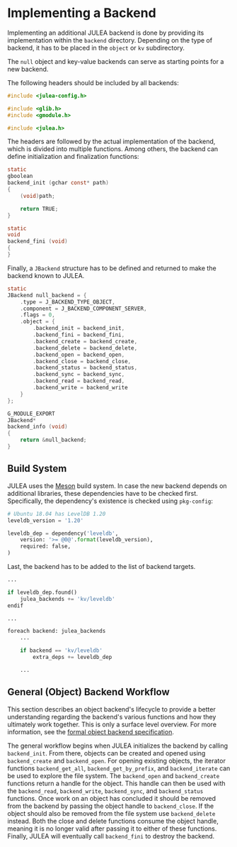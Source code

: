 # Implementing a Backend

Implementing an additional JULEA backend is done by providing its implementation within the `backend` directory.
Depending on the type of backend, it has to be placed in the `object` or `kv` subdirectory.

The `null` object and key-value backends can serve as starting points for a new backend.

The following headers should be included by all backends:

```c
#include <julea-config.h>

#include <glib.h>
#include <gmodule.h>

#include <julea.h>
```

The headers are followed by the actual implementation of the backend, which is divided into multiple functions.
Among others, the backend can define initialization and finalization functions:

```c
static
gboolean
backend_init (gchar const* path)
{
	(void)path;

	return TRUE;
}

static
void
backend_fini (void)
{
}
```

Finally, a `JBackend` structure has to be defined and returned to make the backend known to JULEA.

```c
static
JBackend null_backend = {
	.type = J_BACKEND_TYPE_OBJECT,
	.component = J_BACKEND_COMPONENT_SERVER,
	.flags = 0,
	.object = {
		.backend_init = backend_init,
		.backend_fini = backend_fini,
		.backend_create = backend_create,
		.backend_delete = backend_delete,
		.backend_open = backend_open,
		.backend_close = backend_close,
		.backend_status = backend_status,
		.backend_sync = backend_sync,
		.backend_read = backend_read,
		.backend_write = backend_write
	}
};

G_MODULE_EXPORT
JBackend*
backend_info (void)
{
	return &null_backend;
}
```

## Build System

JULEA uses the [Meson](https://mesonbuild.com/) build system.
In case the new backend depends on additional libraries, these dependencies have to be checked first.
Specifically, the dependency's existence is checked using `pkg-config`:

```python
# Ubuntu 18.04 has LevelDB 1.20
leveldb_version = '1.20'

leveldb_dep = dependency('leveldb',
	version: '>= @0@'.format(leveldb_version),
	required: false,
)
```

Last, the backend has to be added to the list of backend targets.

```python
...

if leveldb_dep.found()
	julea_backends += 'kv/leveldb'
endif

...

foreach backend: julea_backends
	...

	if backend == 'kv/leveldb'
		extra_deps += leveldb_dep

	...
```

## General (Object) Backend Workflow

This section describes an object backend's lifecycle to provide a better understanding regarding the backend's various functions and how they ultimately work together. This is only a surface level overview. For more information, see the [formal object backend specification](./object-backend-specs.md).

The general workflow begins when JULEA initializes the backend by calling `backend_init`. From there, objects can be created and opened using `backend_create` and `backend_open`. For opening existing objects, the iterator functions `backend_get_all`, `backend_get_by_prefix`, and `backend_iterate` can be used to explore the file system. The `backend_open` and `backend_create` functions return a handle for the object. This handle can then be used with the `backend_read`, `backend_write`, `backend_sync`, and `backend_status` functions. Once work on an object has concluded it should be removed from the backend by passing the object handle to `backend_close`. If the object should also be removed from the file system use `backend_delete` instead. Both the close and delete functions consume the object handle, meaning it is no longer valid after passing it to either of these functions. Finally, JULEA will eventually call `backend_fini` to destroy the backend.
